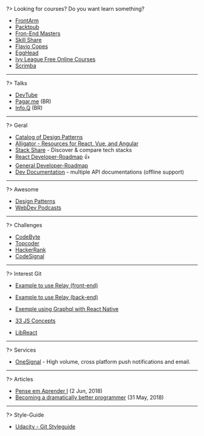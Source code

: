?> Looking for courses? Do you want learn something?

- [FrontArm](https://frontarm.com/)
- [Packtpub](https://www.packtpub.com/)
- [Fron-End Masters](https://frontendmasters.com/courses/)
- [Skill Share](https://www.skillshare.com)
- [Flavio Copes](https://flaviocopes.com/)
- [EggHead](https://egghead.io/)
- [Ivy League Free Online Courses](https://medium.freecodecamp.org/ivy-league-free-online-courses-a0d7ae675869)
- [Scrimba](https://scrimba.com/)

---

?> Talks

- [DevTube](https://dev.tube/)
- [Pagar.me](https://www.youtube.com/channel/UCNhSCufrcOMeFvzEM7tt9Lw/videos) (BR)
- [Info.Q](https://www.infoq.com/br/presentations?utm_source=infoq&utm_medium=breadcrumbs_feature&utm_campaign=breadcrumbs) (BR)

---

?> Geral

- [Catalog of Design Patterns](https://refactoring.guru/design-patterns/catalog)
- [Alligator - Resources for React, Vue, and Angular](https://alligator.io/resources/)
- [Stack Share](https://stackshare.io/) - Discover & compare tech stacks
- [React Developer-Roadmap](https://github.com/adam-golab/react-developer-roadmap) :thumbsup:
- [General Developer-Roadmap](https://github.com/kamranahmedse/developer-roadmap)
- [Dev Documentation](https://devdocs.io) - multiple API documentations (offline support)

---

?> Awesome

- [Design Patterns](https://github.com/DovAmir/awesome-design-patterns)
- [WebDev Podcasts](https://github.com/vernonk/webdev-podcasts)

---

?> Challenges

- [CodeByte](https://www.coderbyte.com/challenges)
- [Topcoder](https://www.topcoder.com/)
- [HackerRank](https://www.hackerrank.com/)
- [CodeSignal](https://codesignal.com/)


---

?> Interest Git

- [Example to use Relay (front-end)](https://github.com/Bastiani/jusbrasil-challenge-backend)
- [Example to use Relay (back-end)](https://github.com/Bastiani/jusbrasil-challenge-frontend)
- [Exemple using Graphql with React Native](https://github.com/Thomazella/rn-zero-hero)

- [33 JS Concepts](https://github.com/leonardomso/33-js-concepts)
- [LibReact](https://github.com/streamich/libreact)

---

?> Services

- [OneSignal](https://onesignal.com/) - High volume, cross platform push notifications and email.

---

?> Articles

- [Pense em Aprender I](https://medium.com/@ferreiradev/pense-em-aprender-parte-1-os-3-n%C3%ADveis-do-saber-2e7cf5d8024a) (2 Jun, 2018)
- [Becoming a dramatically better programmer](https://recurse.henrystanley.com/post/better/) (31 May, 2018)

---

?> Style-Guide

- [Udacity - Git Styleguide](https://udacity.github.io/git-styleguide/)
